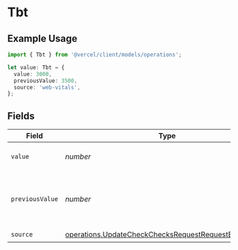 # Tbt

## Example Usage

```typescript
import { Tbt } from '@vercel/client/models/operations';

let value: Tbt = {
  value: 3000,
  previousValue: 3500,
  source: 'web-vitals',
};
```

## Fields

| Field           | Type                                                                                                                         | Required           | Description                                           | Example |
| --------------- | ---------------------------------------------------------------------------------------------------------------------------- | ------------------ | ----------------------------------------------------- | ------- |
| `value`         | _number_                                                                                                                     | :heavy_check_mark: | Total Blocking Time value                             | 3000    |
| `previousValue` | _number_                                                                                                                     | :heavy_minus_sign: | Previous Total Blocking Time value to display a delta | 3500    |
| `source`        | [operations.UpdateCheckChecksRequestRequestBodySource](../../models/operations/updatecheckchecksrequestrequestbodysource.md) | :heavy_check_mark: | N/A                                                   |         |
